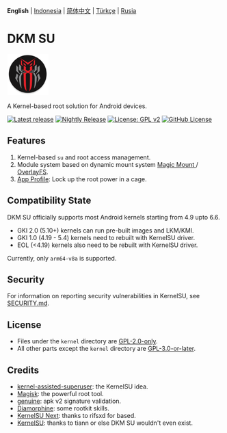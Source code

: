 **English** | [Indonesia](/docs/README.md) | [简体中文](/docs/README_CN.md) | [Türkçe](/docs/README_TR.md) | [Rusia](/docs/README_RU.md)

# DKM SU

<img src="/assets/dkm.png" style="width: 96px;" alt="logo">

A Kernel-based root solution for Android devices.

[![Latest release](https://img.shields.io/github/v/release/diphons/DKM-SU?label=Release&logo=github)](https://github.com/diphons/DKM-SU/releases/latest)
[![Nightly Release](https://img.shields.io/badge/Nightly%20release-gray?logo=hackthebox&logoColor=fff)](https://nightly.link/diphons/DKM-SU/workflows/build-manager/next/manager)
[![License: GPL v2](https://img.shields.io/badge/License-GPL%20v2-orange.svg?logo=gnu)](https://www.gnu.org/licenses/old-licenses/gpl-2.0.en.html)
[![GitHub License](https://img.shields.io/github/license/diphons/DKM-SU?logo=gnu)](/LICENSE)

## Features

1. Kernel-based `su` and root access management.
2. Module system based on dynamic mount system [Magic Mount ](https://topjohnwu.github.io/Magisk/details.html#magic-mount) / [OverlayFS](https://en.wikipedia.org/wiki/OverlayFS).
3. [App Profile](https://kernelsu.org/guide/app-profile.html): Lock up the root power in a cage.

## Compatibility State

DKM SU officially supports most Android kernels starting from 4.9 upto 6.6.
 - GKI 2.0 (5.10+) kernels can run pre-built images and LKM/KMI.
 - GKI 1.0 (4.19 - 5.4) kernels need to rebuilt with KernelSU driver.
 - EOL (<4.19) kernels also need to be rebuilt with KernelSU driver.

Currently, only `arm64-v8a` is supported.

## Security

For information on reporting security vulnerabilities in KernelSU, see [SECURITY.md](/SECURITY.md).

## License

- Files under the `kernel` directory are [GPL-2.0-only](https://www.gnu.org/licenses/old-licenses/gpl-2.0.en.html).
- All other parts except the `kernel` directory are [GPL-3.0-or-later](https://www.gnu.org/licenses/gpl-3.0.html).

## Credits

- [kernel-assisted-superuser](https://git.zx2c4.com/kernel-assisted-superuser/about/): the KernelSU idea.
- [Magisk](https://github.com/topjohnwu/Magisk): the powerful root tool.
- [genuine](https://github.com/brevent/genuine/): apk v2 signature validation.
- [Diamorphine](https://github.com/m0nad/Diamorphine): some rootkit skills.
- [KernelSU Next](https://github.com/rifsxd/KernelSU-Next): thanks to rifsxd for based.
- [KernelSU](https://github.com/tiann/KernelSU): thanks to tiann or else DKM SU wouldn't even exist.